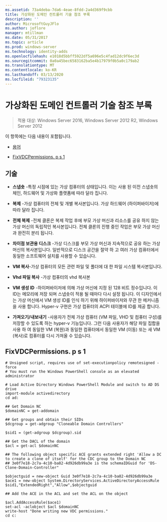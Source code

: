 ```yaml
---
ms.assetid: 73a4deba-7da6-4eae-8fdd-2a4d369f9cbb
title: 가상화된 도메인 컨트롤러 기술 참조 부록
description: ''
author: MicrosoftGuyJFlo
ms.author: joflore
manager: mtillman
ms.date: 05/31/2017
ms.topic: article
ms.prod: windows-server
ms.technology: identity-adds
ms.openlocfilehash: e1018d5bbff5922df5a696e5c4fad12dc9f6ec3d
ms.sourcegitcommit: 0a0a45bec6583162ba5e4b17979f0b5a0c179ab2
ms.translationtype: MT
ms.contentlocale: ko-KR
ms.lasthandoff: 03/13/2020
ms.locfileid: "79323135"
---
```

# <a name="virtualized-domain-controller-technical-reference-appendix"></a>가상화된 도메인 컨트롤러 기술 참조 부록

>적용 대상: Windows Server 2016, Windows Server 2012 R2, Windows Server 2012

이 항목에는 다음 내용이 포함됩니다.  
  
-   [용어](../../../ad-ds/reference/virtual-dc/../../../ad-ds/reference/virtual-dc/Virtualized-Domain-Controller-Technical-Reference-Appendix.md#BKMK_Terms)  
  
-   [FixVDCPermissions. p s 1](../../../ad-ds/reference/virtual-dc/../../../ad-ds/reference/virtual-dc/Virtualized-Domain-Controller-Technical-Reference-Appendix.md#BKMK_FixPDCPerms)  
  
## <a name="BKMK_Terms"></a>기술  
  
-   **스냅숏** -특정 시점에 있는 가상 컴퓨터의 상태입니다. 이는 사용 된 이전 스냅숏의 체인, 하드웨어 및 가상화 플랫폼에 따라 달라 집니다.  
  
-   **복제** -가상 컴퓨터의 전체 및 개별 복사본입니다. 가상 하드웨어 (하이퍼바이저)에 따라 달라 집니다.  
  
-   **전체 복제** -전체 클론은 복제 작업 후에 부모 가상 머신과 리소스를 공유 하지 않는 가상 머신의 독립적인 복사본입니다. 전체 클론의 진행 중인 작업은 부모 가상 머신과 완전히 분리 됩니다.  
  
-   **차이점 보관용 디스크** -가상 디스크를 부모 가상 머신과 지속적으로 공유 하는 가상 머신의 복사본입니다. 일반적으로 디스크 공간을 절약 하 고 여러 가상 컴퓨터에서 동일한 소프트웨어 설치를 사용할 수 있습니다.  
  
-   **VM 복사**-가상 컴퓨터의 모든 관련 파일 및 폴더에 대 한 파일 시스템 복사본입니다.  
  
-   **Vhd 파일 복사** -가상 컴퓨터의 vhd 복사본  
  
-   **VM 생성 ID** -하이퍼바이저에 의해 가상 머신에 지정 된 128 비트 정수입니다. 이 ID는 메모리에 저장 되며 스냅숏이 적용 될 때마다 다시 설정 됩니다. 이 디자인에서는 가상 머신에서 VM 생성 ID를 인식 하기 위해 하이퍼바이저와 무관 한 메커니즘을 사용 합니다. Hyper-v 구현은 가상 컴퓨터의 ACPI 테이블에 ID를 제공 합니다.  
  
-   **가져오기/내보내기** -사용자가 전체 가상 컴퓨터 (VM 파일, VHD 및 컴퓨터 구성)를 저장할 수 있도록 하는 hyper-v 기능입니다. 그런 다음 사용자가 해당 파일 집합을 사용 하 여 동일한 VM (복원)과 동일한 컴퓨터에서 동일한 VM (이동) 또는 새 VM (복사)로 컴퓨터를 다시 가져올 수 있습니다.  
  
## <a name="BKMK_FixPDCPerms"></a>FixVDCPermissions. p s 1  
  
```  
# Unsigned script, requires use of set-executionpolicy remotesigned -force  
# You must run the Windows PowerShell console as an elevated administrator  
  
# Load Active Directory Windows PowerShell Module and switch to AD DS drive  
import-module activedirectory  
cd ad:  
  
## Get Domain NC  
$domainNC = get-addomain  
  
## Get groups and obtain their SIDs   
$dcgroup = get-adgroup "Cloneable Domain Controllers"  
  
$sid1 = (get-adgroup $dcgroup).sid  
  
## Get the DACL of the domain  
$acl = get-acl $domainNC  
  
## The following object specific ACE grants extended right 'Allow a DC to create a clone of itself' for the CDC group to the Domain NC  
## 3e0f7e18-2c7a-4c10-ba82-4d926db99a3e is the schemaIDGuid for 'DS-Clone-Domain-Controller"  
  
$objectguid = new-object Guid 3e0f7e18-2c7a-4c10-ba82-4d926db99a3e  
$ace1 = new-object System.DirectoryServices.ActiveDirectoryAccessRule $sid1,"ExtendedRight","Allow",$objectguid  
  
## Add the ACE in the ACL and set the ACL on the object   
  
$acl.AddAccessRule($ace1)  
set-acl -aclobject $acl $domainNC  
write-host "Done writing new VDC permissions."  
cd c:   
```  
  


